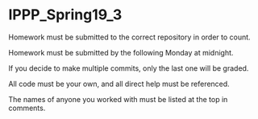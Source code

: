 # IPPP_Spring19_3

Homework must be submitted to the correct repository in order to count.

Homework must be submitted by the following Monday at midnight.

If you decide to make multiple commits, only the last one will be graded.

All code must be your own, and all direct help must be referenced.  

The names of anyone you worked with must be listed at the top in comments.
